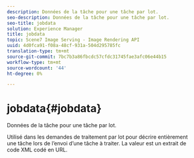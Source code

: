 ```yaml
---
description: Données de la tâche pour une tâche par lot.
seo-description: Données de la tâche pour une tâche par lot.
seo-title: jobdata
solution: Experience Manager
title: jobdata
topic: Scene7 Image Serving - Image Rendering API
uuid: 4d0fca91-f08a-48cf-931a-504d295785fc
translation-type: tm+mt
source-git-commit: 7bc7b3a86fbcdc57cfdc31745fae3afc06e44b15
workflow-type: tm+mt
source-wordcount: '44'
ht-degree: 0%

---
```



# jobdata{#jobdata}

Données de la tâche pour une tâche par lot.

Utilisé dans les demandes de traitement par lot pour décrire entièrement une tâche lors de l’envoi d’une tâche à traiter. La valeur est un extrait de code XML codé en URL.
